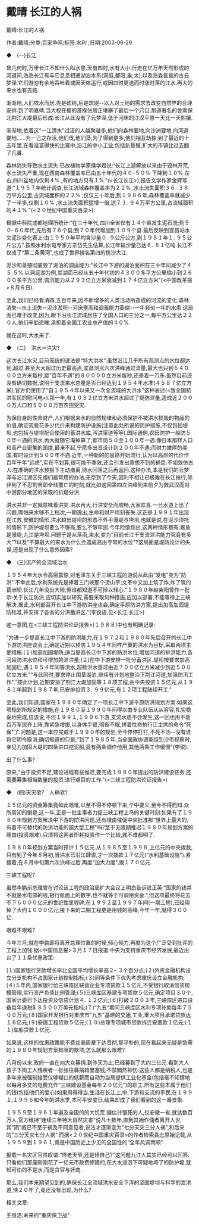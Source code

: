 # 戴晴  长江的人祸    
    
戴晴:长江的人祸    
作者:戴晴;分类:百家争鸣;标签:水利 ;日期:2003-06-29    
◆　(一)长江    
曾几何时,万里长江不知什么叫水患.天有四时,水有大小.行走在亿万年天然形成的河道间,浩浩长江有与它息息相通湖泊水系(洞庭,鄱阳,巢,太),以及浩淼氤氲的古云梦泽.它们游刃有余地吞吐着或因天体运行,或因四时更迭而时涨时落的江水.再大的来水也有去路.    
渐渐地,人们依水而居.先是砍树,后是筑堤--以人对土地的需求去改变自然界的合理安排.到了明嘉靖,当大权在握的首揆张居正堵塞了最后一个穴口,那道著名的舍南保北荆江大堤最后形成:长江从此没有了云梦泽,低于河床的江汉平原一天比一天熙攘.    
渐渐地,依着这“一江清水"过活的人越聚越多,他们向森林要地,向沙洲要地,向河道要地......为一己之存活,他们伐,他们垦;为了得到更多,他们相互劫掠;到了最近的十五年里,在看谁富得快的比赛中,沿江的中小工业,包括新垦殖,扩大的市镇比过去翻了几番.    
森林消失导致水土流失.已故植物学家侯学煜说:“长江上游解放以来由于毁林开荒,水土流失严重,现在西南森林覆盖率已由五十年代的４０-５０% 下降到１０% 左右,四川盆地内仅剩４% ,有的地方只有１%."(<长江长江>);报告文学作家金辉写道:“１９５７年统计调查,长江流域森林覆盖率为２２% ,水土流失面积３６. ３８万平方公里,占流域面积的２２% ;仅仅三十年后,到１９８６年,森林覆盖率就减少了一半多,仅剩１０% ,水土流失面积猛增一倍,达７３. ９４万平方公里,占流域面积的４１% "(<２０世纪中国重灾百录>).    
根据中科院成都地理所统计:“在三十年代,四川全省仅有１４个县发生泥石流;到５０-６０年代,先后有７６个县;到７０年代增加到１０９个县.最后反映到宜昌站水文泥沙变化表上:由１９５０年平均含沙量０. ９公斤公方,到１９８１年１. ９５公斤公方".按照水利水电专家方宗岱先生估算,长江年输沙量已达６. ８１亿吨.长江不仅成了“第二条黄河",也成了世界排名第四的携沙大江.    
泥沙和垦殖彻底毁了湖泊的调适能力:“长江中下游的湖泊面积在三十年间减少了４５.５%.以洞庭湖为例,其湖面已经从五十年代初的４３００多平方公里缩小到２６００多平方公里,调汛能力从２９３亿立方米衰减到１７４亿立方米"(<中国改革报>８月６日).    
至此,我们已经看清四,五百年来,因不断增多的人类活动所造成的河流的变化:森林消失--水土流失--泥沙淤积--河床壅高和调蓄能力萎缩--一年频似一年的水患.这局面已难于改变,因为,眼下沿长江流域居住了全国人口的三分之一,每平方公里达２２０人.他们辛勤恣睢,承担着全国工农业总产值的４０%.    
就在这时,大水来了.    
◆　(二)　洪水＝洪灾?    
这次长江水灾,目前笼统的说法是“特大洪水".虽然沿江几乎所有观测点的水位都达到,超过,甚至大大超过历史最高点,宜昌测点六次洪峰通过流量,最大也只到６４０００立方米每秒,距“百年不遇"的８００００立方米每秒,还差着一万多.虽然目前还没有确切数据,说明干支流来水总量是否已经达到１９５４年水准(４５８７亿立方米),官方仍使用了“自１９５４年以来又一次全流域的大洪水"这种表述(<致全国抗洪军民的慰问电>).那一年,有１０３２亿立方米洪水超过了堤防泄量,造成近２０００万人口和５０００万亩农田受灾.    
为保自身的性命财产,人们根据来水的自然规律和必须保护不被洪水损毁的物品的价值,确定究竟花多少代价来构建防护设施(注意此处所说的防护措施,不仅包括堤坝,也包括与堤坝配合使用的蓄洪水库,泻洪渠道等等).国际通例,农田防护一般防５０年一遇的洪水,再大就随它淹掉算了;都市防５０至１００年一遇.像日本那样人口和高产业密集的国度,最淹不起,宁愿多出资设计到２００年不遇;而财力雄厚的美国,有时设计到５００年不遇.近年,一种新的的思路开始流行,认为以高昂的代价作百年千年“远虑",实在不划算,很可能不奏效,还会引发出意想不到的祸患.不如效仿古人:在准确的洪水预报下主动撤离,待水回落之后再返回.这种办法,本是我们的云梦泽与沿江湖区先祖们最常用的办法,无奈到了今天,因利不相让已极难在长江推行,除非到了不忍割舍即全线覆亡的时刻,就比如这回第四次洪峰到来前夕为救武汉而对中游部分地区的采取的扒堤分洪.    
洪水并非一定就意味着洪灾.洪水再大,行洪安全而顺畅,大家欢喜.一旦水道上出了问题,哪怕来水够不上档次,一朝逸出,生命和财产顷刻丧失.这正是１９９１年出现在江苏,安徽的情形.洪水越出堤坝的形态不外乎漫堤与垮坝,也就是说,在泥沙顶托的情形下,防护堤坝要么不够高,要么不够牢固.今年险情频出,这两种情形都有:嘉鱼是漫堤;九江是垮坝.问题于是从落雨,来水,变为“目前长江干支流泄洪能力究竟有多大"?以及“不算最大的来水为什么会造成高出寻常的水位"?这局面是堤防设计的失误,还是出现了什么意外因素?    
◆　(三)流产的全流域治水    
１９５４年大水令高层震惊,对毛泽东关于三峡工程的游说从此由“发电"变为“防洪".不幸此后,水利系统先是捧着三门峡那个烫山芋;文革中又加上筑了炸,炸了筑的葛洲坝.长江几年没出大险,但谁都知道不可掉以轻心.“１９８０年赵紫阳曾作一批示:关于长江防洪,应切实加以研究,需要采取何种措施,应加以部署,不能等待上三峡解决.据此,水利部召开长江中下游防洪座谈会,确定平原防洪方案,提出加高加固堤防标准,并安排了各省的分洪蓄洪区."(李锐语,见<长江,长江>)    
这一意图,在<三峡工程防洪论证报告>(１９８８)中也有明确记录:    
“为进一步提高长江中下游的防洪能力,在１９７２和１９８０年先后召开的长江中下游防洪座谈会上,确定近期以预防１９５４年同样严重的洪水为目标,采取两项主要措施:(１)加高加固堤防,适当提高长江中下游的防洪水位,增加河道的排洪能力,各河段防洪水位和可增加的泄洪量;(２)在中下游安排一批分蓄洪区.堤坝按要求加高加固后,遇１９５４年同等洪水,超额洪水量可由近７００亿立方米减少到近５００亿立方米."“与此同时,要求停止围垦湖泊,继续有计划地整治下荆江河道,加强防汛工作".“按此计划,近期安排了荆江大堤加固等１８项工程,由中央投资１５亿元,从１９８１年起到１９８７年,已安排投资３. ９９亿元,有１２项工程陆续开工."    
至此,我们知道,国家在１９８０年确定了一项长江中下游平原防洪规划方案.如果这项规划所规定的措施,在１９８０至１９９０年间得以由专业队伍从从容容,扎实稳妥地完成,应该说,不但１９９１,１９９６下游,支流水患不会发生,这一回也用不着百万军民齐上阵,靠紧急增援,以身体手臂,彻夜不眠,拼着性命执行江主席的命令“死保"了.问题是,这一本应完成于１９９０年的规划,至今停停打打,不死不活--没有谁将它明令取消,确切知道的只是,“到了１９８５年,当全国政协调查组到沙市视察时,亲见为加固大堤的四条进口挖泥船,竟有两条调作他用,其他两条工作缓慢"(李锐).    
出了什么事?    
原来,“由于投资不足,建设进程有些推迟,要完成１９８０年提出的防洪建设任务,还需要筹集相当数量的投资,进行艰巨的工作."(<三峡工程防洪论证报告>)    
◆　(四)天灾欤?　人祸欤?    
１５亿元的资金筹集竟如此艰难,以至不得不停顿下来,个中要义,至今不得而知.众所周知的倒是,这一年,正是一批主事者力促三峡工程上马的关键时刻:如果有了１９８０年规划方案解决中下游的防洪问题,还有理由催促中央批准那“世界上最大的,有着不可替代的防洪功能的超大型工程"吗?至于无限期推迟１９８０年规划方案的理由(投资艰难),只须将这两者所耗投资作一个比较,就不难都明了.    
１９８０年规划方案当时预计１５亿元.从１９８５至１９９８,上亿元的中央拨款,只有到了今年８月初,当洪水已沿江肆虐,才一次拨款１７亿元(“水利基础设施").紧接着,在８月中旬第六次洪峰过后,再度“加大力度",拨１７０亿元.    
三峡工程呢?    
虽然李鹏前总理曾在讨论该工程的政治局扩大会议上明白告诉钱正英:“国家的钱并不就是水电部的钱,银行账面上的数字,也不就等于可调用资金.",但这项最终将花去不下６０００亿元的世纪性里程碑,在１９９２至１９９７年间(一期工程),已经用掉了大约１０００亿元;接下来的二期工程更是用钱的高峰,今年一年,就得３００亿.    
艰难不艰难?    
今年三月,就在李鹏即将离开总理位置的时候,倾心倾力,再度为这个广泛受到批评的工程上加钱.据<中国信息报>３月１７日报道:中央为支持重庆市经济发展,最近出台了１１条优惠政策:    
(１)国家银行贷款增长率比全国平均增长率高２- ３个百分点;(２)外资金融机构设立分支机构不占国家计划控制指标;(３)同等条件下优先考虑重庆设立金融机构;(４)５年内,国家银行给三峡库区联营企业专项贷款１５亿元,不受银行取消信贷规模管理,实行资产负债比例管理;(５)三峡库区基建专项贷款５亿元,确定项目３０个,国家计委已下达投资及信贷计划４. １２亿元;(６)打破２００３年,三峡库区进口设备每年退税$ ８５００万美元指标;(７)“九五"期间三峡库区水利专项补助每年７５００万元;(８)国家开发银行对重庆市“九五"基建的交通,工业,重大项目承诺贷款达１６亿元;(９)安居工程贷款５亿元;(１０)总理专项城市贷款拆迁安置款１亿元;(１１)车船贷款１亿元.    
如果说,这样的优惠政策能不费丝毫周章下达贯彻,那平朴的,现在看起来无疑是急需的１９８０年规划方案有限的款项,怎么就那么艰难?    
八月份以来,政府一直在向大众募捐.到昨天为止,已经募到了大约三亿元.看到大人孩子下岗工人残疾者一张张往募捐箱里塞钱,不禁黯然神伤:这些人都是纳税人,也是多年来被强制接受仅够糊口的低薪而自动为当局提供工业化基金(包括毫不知情地以每月多交的电费充作“三峡建设基金每年２０亿元")的职工.所有这些本属于他们的钱(包括他们的爱心)如果用得得当,生活在长江上,中,下游和支流的平民,在１９９１,１９９６和今年的洪水季,本可平安度日,结果却成了我们看到的这一番景象.    
１９５９至１９６１年遍及全国的的大饥荒.据估计饿死的人,仅安徽一省,就达数百万人.官方维持“连续三年特大自然灾害"说凡十数年,直到其始作俑者离开人世,其“阴"威已不至于祸及不同意见者,说法才逐渐变为“七分天灾三分人祸",和后来的“三分天灾七分人祸".而据<２０世纪中国重灾百录>的作者检索县志原始记载,从１９５９到１９６１,竟是中国历史上少见的全国性的“全年风调雨顺".    
报载一名灾区官员叹谓:“怪老天爷,还是怪自己?"这问题九江人其实已经可以回答:只看他们那座刚刚花了一亿元市政费修建的,在大水浸泡下可疑地垮了的防护堤,就知可怕的不是水,而是贪官与奸商.    
那么,我们本来期望见到的,确保长江全流域洪水安全下泻的坚固堤坝与科学的泄洪道,快２０年了,竟还没有出现,为什么?    
    
相关文章:    
王维洛:未来的“重庆保卫战"